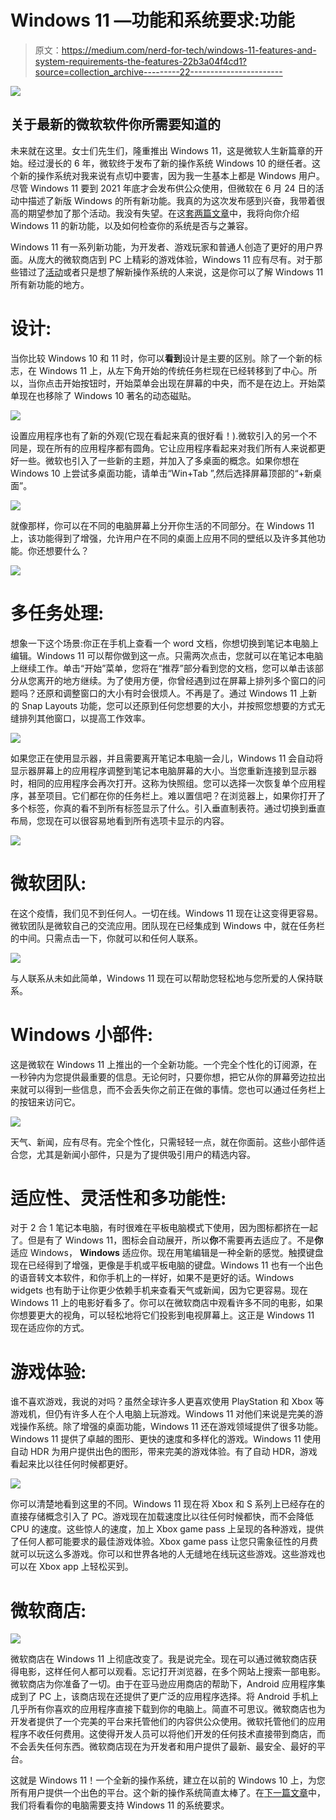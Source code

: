 # Windows 11 —功能和系统要求:功能

> 原文：<https://medium.com/nerd-for-tech/windows-11-features-and-system-requirements-the-features-22b3a04f4cd1?source=collection_archive---------22----------------------->

![](img/104f481cf63d4cf9d47bf4b5c660138a.png)

## 关于最新的微软软件你所需要知道的

未来就在这里。女士们先生们，隆重推出 Windows 11，这是微软人生新篇章的开始。经过漫长的 6 年，微软终于发布了新的操作系统 Windows 10 的继任者。这个新的操作系统对我来说有点切中要害，因为我一生基本上都是 Windows 用户。尽管 Windows 11 要到 2021 年底才会发布供公众使用，但微软在 6 月 24 日的活动中描述了新版 Windows 的所有新功能。我真的为这次发布感到兴奋，我带着很高的期望参加了那个活动。我没有失望。在这[套两篇文章](https://srivishnuvusirikala.medium.com/windows-11-features-and-system-requirements-the-requirements-869164dd2b97)中，我将向你介绍 Windows 11 的新功能，以及如何检查你的系统是否与之兼容。

Windows 11 有一系列新功能，为开发者、游戏玩家和普通人创造了更好的用户界面。从庞大的微软商店到 PC 上精彩的游戏体验，Windows 11 应有尽有。对于那些错过了[活动](https://www.microsoft.com/en-us/windows/event?icid=mscom_marcom_H1b_Windowsliveevent)或者只是想了解新操作系统的人来说，这是你可以了解 Windows 11 所有新功能的地方。

# 设计:

当你比较 Windows 10 和 11 时，你可以**看到**设计是主要的区别。除了一个新的标志，在 Windows 11 上，从左下角开始的传统任务栏现在已经转移到了中心。所以，当你点击开始按钮时，开始菜单会出现在屏幕的中央，而不是在边上。开始菜单现在也移除了 Windows 10 著名的动态磁贴。

![](img/15f473c460fc54199c11885c03699a19.png)

设置应用程序也有了新的外观(它现在看起来真的很好看！).微软引入的另一个不同是，现在所有的应用程序都有圆角。它让应用程序看起来对我们所有人来说都更好一些。微软也引入了一些新的主题，并加入了多桌面的概念。如果你想在 Windows 10 上尝试多桌面功能，请单击“Win+Tab ”,然后选择屏幕顶部的“+新桌面”。

![](img/930c6f72a4db68b20c506768ec0e5b77.png)

就像那样，你可以在不同的电脑屏幕上分开你生活的不同部分。在 Windows 11 上，该功能得到了增强，允许用户在不同的桌面上应用不同的壁纸以及许多其他功能。你还想要什么？

![](img/76deab8433ed420a98653271082a3f42.png)

# 多任务处理:

想象一下这个场景:你正在手机上查看一个 word 文档，你想切换到笔记本电脑上编辑。Windows 11 可以帮你做到这一点。只需两次点击，您就可以在笔记本电脑上继续工作。单击“开始”菜单，您将在“推荐”部分看到您的文档，您可以单击该部分从您离开的地方继续。为了使用方便，你曾经遇到过在屏幕上排列多个窗口的问题吗？还原和调整窗口的大小有时会很烦人。不再是了。通过 Windows 11 上新的 Snap Layouts 功能，您可以还原到任何您想要的大小，并按照您想要的方式无缝排列其他窗口，以提高工作效率。

![](img/f000cf812c1c0e274434043822c6043e.png)

如果您正在使用显示器，并且需要离开笔记本电脑一会儿，Windows 11 会自动将显示器屏幕上的应用程序调整到笔记本电脑屏幕的大小。当您重新连接到显示器时，相同的应用程序会再次打开。这称为快照组。您可以选择一次恢复单个应用程序，甚至项目。它们都在你的任务栏上。难以置信吧？在浏览器上，如果你打开了多个标签，你真的看不到所有标签显示了什么。引入垂直制表符。通过切换到垂直布局，您现在可以很容易地看到所有选项卡显示的内容。

![](img/943b87fadc05361e4b9f17f80dd75e46.png)

# 微软团队:

在这个疫情，我们见不到任何人。一切在线。Windows 11 现在让这变得更容易。微软团队是微软自己的交流应用。团队现在已经集成到 Windows 中，就在任务栏的中间。只需点击一下，你就可以和任何人联系。

![](img/20f3b2dae8cae300975d4f65a1c2d224.png)

与人联系从未如此简单，Windows 11 现在可以帮助您轻松地与您所爱的人保持联系。

# Windows 小部件:

这是微软在 Windows 11 上推出的一个全新功能。一个完全个性化的订阅源，在一秒钟内为您提供最重要的信息。无论何时，只要你想，把它从你的屏幕旁边拉出来就可以得到一些信息，而不会丢失你之前正在做的事情。您也可以通过任务栏上的按钮来访问它。

![](img/76e7f6acfc5338c7381a9d1dc3939339.png)

天气、新闻，应有尽有。完全个性化，只需轻轻一点，就在你面前。这些小部件适合您，尤其是新闻小部件，只是为了提供吸引用户的精选内容。

# 适应性、灵活性和多功能性:

对于 2 合 1 笔记本电脑，有时很难在平板电脑模式下使用，因为图标都挤在一起了。但是有了 Windows 11，图标会自动展开，所以**你**不需要再去适应了。不是**你**适应 Windows， **Windows** 适应你。现在用笔编辑是一种全新的感觉。触摸键盘现在已经得到了增强，更像是手机或平板电脑的键盘。Windows 11 也有一个出色的语音转文本软件，和你手机上的一样好，如果不是更好的话。Windows widgets 也有助于让你更少依赖手机来查看天气或新闻，因为它更容易。现在 Windows 11 上的电影好看多了。你可以在微软商店中观看许多不同的电影，如果你想要更大的视角，可以轻松地将它们投影到电视屏幕上。这正是 Windows 11 现在适应你的方式。

# 游戏体验:

谁不喜欢游戏，我说的对吗？虽然全球许多人更喜欢使用 PlayStation 和 Xbox 等游戏机，但仍有许多人在个人电脑上玩游戏。Windows 11 对他们来说是完美的游戏操作系统。除了增强的桌面功能，Windows 11 还在游戏领域提供了很多功能。Windows 11 提供了卓越的图形、更快的速度和多样化的游戏。Windows 11 使用自动 HDR 为用户提供出色的图形，带来完美的游戏体验。有了自动 HDR，游戏看起来比以往任何时候都更好。

![](img/cc541532b74e86e02c38bfcc5facf3b2.png)

你可以清楚地看到这里的不同。Windows 11 现在将 Xbox 和 S 系列上已经存在的直接存储概念引入了 PC。游戏现在加载速度比以往任何时候都快，而不会降低 CPU 的速度。这些惊人的速度，加上 Xbox game pass 上呈现的各种游戏，提供了任何人都可能要求的最佳游戏体验。Xbox game pass 让您只需象征性的月费就可以玩这么多游戏。你可以和世界各地的人无缝地在线玩这些游戏。这些游戏也可以在 Xbox app 上轻松买到。

# 微软商店:

![](img/37cb117ca3eefcb63ef354c999411c85.png)

微软商店在 Windows 11 上彻底改变了。我是说完全。现在可以通过微软商店获得电影，这样任何人都可以观看。忘记打开浏览器，在多个网站上搜索一部电影。微软商店为你准备了一切。由于在亚马逊应用商店的帮助下，Android 应用程序集成到了 PC 上，该商店现在还提供了更广泛的应用程序选择。将 Android 手机上几乎所有你喜欢的应用程序直接下载到你的电脑上。简直不可思议。微软商店也为开发者提供了一个完美的平台来托管他们的内容供公众使用。微软托管他们的应用程序不收任何费用。这使得开发人员可以将他们开发的任何技术直接带到商店，而不会丢失任何东西。微软商店现在为开发者和用户提供了最新、最安全、最好的平台。

这就是 Windows 11！一个全新的操作系统，建立在以前的 Windows 10 上，为您所有用户提供一个出色的平台。这个新的操作系统简直太棒了。在[下一篇文章](https://srivishnuvusirikala.medium.com/windows-11-features-and-system-requirements-the-requirements-869164dd2b97)中，我们将看看你的电脑需要支持 Windows 11 的系统要求。